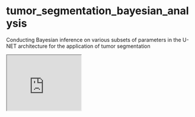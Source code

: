 # tumor_segmentation_bayesian_analysis
Conducting Bayesian inference on various subsets of parameters in the U-NET architecture for the application of tumor segmentation

<iframe src="https://github.com/jeremiahhauth/tumor_segmentation_bayesian_analysis/blob/master/load_trained_models/deterministic_model.png" width="200" class="center">
